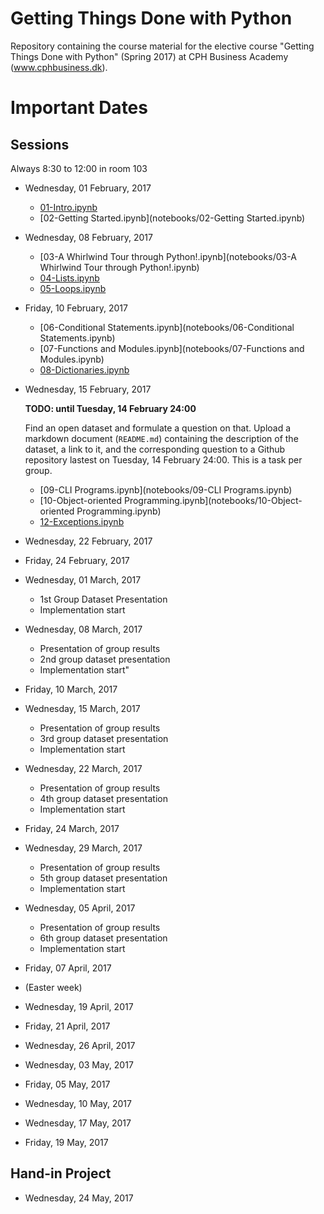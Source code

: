 # Getting Things Done with Python

Repository containing the course material for the elective course "Getting Things Done with Python" (Spring 2017) at CPH Business Academy (www.cphbusiness.dk).

# Important Dates

## Sessions

Always 8:30 to 12:00 in room 103

  * Wednesday, 01 February, 2017

    * [01-Intro.ipynb](notebooks/01-Intro.ipynb)
    * [02-Getting Started.ipynb](notebooks/02-Getting Started.ipynb)

  * Wednesday, 08 February, 2017

    * [03-A Whirlwind Tour through Python!.ipynb](notebooks/03-A Whirlwind Tour through Python!.ipynb)
    * [04-Lists.ipynb](notebooks/04-Lists.ipynb)
    * [05-Loops.ipynb](notebooks/05-Loops.ipynb)

  * Friday, 10 February, 2017

    * [06-Conditional Statements.ipynb](notebooks/06-Conditional Statements.ipynb)
    * [07-Functions and Modules.ipynb](notebooks/07-Functions and Modules.ipynb)
    * [08-Dictionaries.ipynb](notebooks/08-Dictionaries.ipynb)

  * Wednesday, 15 February, 2017

    **TODO: until Tuesday, 14 February 24:00**

    Find an open dataset and formulate a question on that. Upload a markdown document (`README.md`) containing the description of the dataset, a link to it, and the corresponding question to a Github repository lastest on Tuesday, 14 February 24:00. This is a task per group.

    * [09-CLI Programs.ipynb](notebooks/09-CLI Programs.ipynb)
    * [10-Object-oriented Programming.ipynb](notebooks/10-Object-oriented Programming.ipynb)
    * [12-Exceptions.ipynb](notebooks/12-Exceptions.ipynb)


  * Wednesday, 22 February, 2017
  * Friday, 24 February, 2017
  * Wednesday, 01 March, 2017
    * 1st Group Dataset Presentation
    * Implementation start

  * Wednesday, 08 March, 2017

    * Presentation of group results
    * 2nd group dataset presentation
    * Implementation start"

  * Friday, 10 March, 2017
  * Wednesday, 15 March, 2017

    * Presentation of group results
    * 3rd group dataset presentation
    * Implementation start

  * Wednesday, 22 March, 2017

    * Presentation of group results
    * 4th group dataset presentation
    * Implementation start

  * Friday, 24 March, 2017
  * Wednesday, 29 March, 2017

    * Presentation of group results
    * 5th group dataset presentation
    * Implementation start


  * Wednesday, 05 April, 2017

    * Presentation of group results
    * 6th group dataset presentation
    * Implementation start

  * Friday, 07 April, 2017
  * (Easter week)
  * Wednesday, 19 April, 2017
  * Friday, 21 April, 2017
  * Wednesday, 26 April, 2017
  * Wednesday, 03 May, 2017
  * Friday, 05 May, 2017
  * Wednesday, 10 May, 2017
  * Wednesday, 17 May, 2017
  * Friday, 19 May, 2017

## Hand-in Project

  * Wednesday, 24 May, 2017
